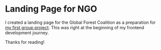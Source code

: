 # Landing Page for NGO

I created a landing page for the Global Forest Coalition as a preparation for [my first group project](https://github.com/wfanni/dog-shelter-landing-page.github.io).
This was right at the beginning of my frontend development journey.

Thanks for reading!
